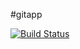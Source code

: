 #gitapp

[![Build Status](https://dev.azure.com/TMNL-CLOUD-INFRA/AgileProject/_apis/build/status%2FOdido-Azure-Platform.gitapp?branchName=main)](https://dev.azure.com/TMNL-CLOUD-INFRA/AgileProject/_build/latest?definitionId=10&branchName=main)
